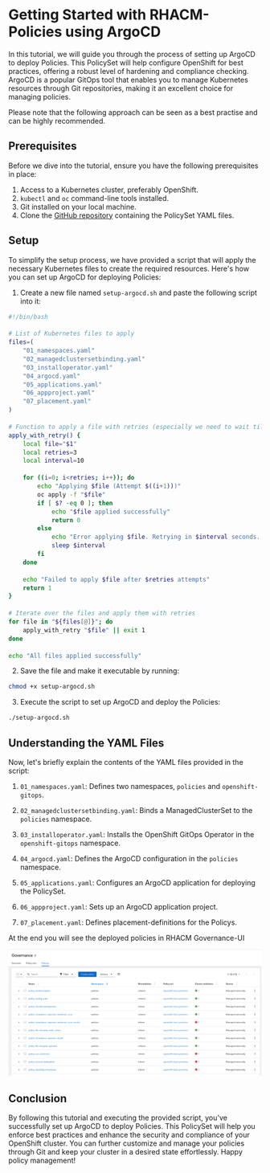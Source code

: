 # Getting Started with RHACM-Policies using ArgoCD

In this tutorial, we will guide you through the process of setting up ArgoCD to deploy Policies. This PolicySet will help configure OpenShift for best practices, offering a robust level of hardening and compliance checking. ArgoCD is a popular GitOps tool that enables you to manage Kubernetes resources through Git repositories, making it an excellent choice for managing policies.

Please note that the following approach can be seen as a best practise and can be highly recommended.

## Prerequisites

Before we dive into the tutorial, ensure you have the following prerequisites in place:

1. Access to a Kubernetes cluster, preferably OpenShift.
2. `kubectl` and `oc` command-line tools installed.
3. Git installed on your local machine.
4. Clone the [GitHub repository](https://github.com/open-cluster-manaement/policy-collection) containing the PolicySet YAML files.

## Setup

To simplify the setup process, we have provided a script that will apply the necessary Kubernetes files to create the required resources. Here's how you can set up ArgoCD for deploying Policies:

1. Create a new file named `setup-argocd.sh` and paste the following script into it:

```bash
#!/bin/bash

# List of Kubernetes files to apply
files=(
    "01_namespaces.yaml"
    "02_managedclustersetbinding.yaml"
    "03_installoperator.yaml"
    "04_argocd.yaml"
    "05_applications.yaml"
    "06_appproject.yaml"
    "07_placement.yaml"
)

# Function to apply a file with retries (especially we need to wait till GitopsOperator is installed)
apply_with_retry() {
    local file="$1"
    local retries=3
    local interval=10

    for ((i=0; i<retries; i++)); do
        echo "Applying $file (Attempt $((i+1)))"
        oc apply -f "$file"
        if [ $? -eq 0 ]; then
            echo "$file applied successfully"
            return 0
        else
            echo "Error applying $file. Retrying in $interval seconds..."
            sleep $interval
        fi
    done

    echo "Failed to apply $file after $retries attempts"
    return 1
}

# Iterate over the files and apply them with retries
for file in "${files[@]}"; do
    apply_with_retry "$file" || exit 1
done

echo "All files applied successfully"
```

2. Save the file and make it executable by running:

```bash
chmod +x setup-argocd.sh
```

3. Execute the script to set up ArgoCD and deploy the Policies:

```bash
./setup-argocd.sh
```

## Understanding the YAML Files

Now, let's briefly explain the contents of the YAML files provided in the script:

1. `01_namespaces.yaml`: Defines two namespaces, `policies` and `openshift-gitops`.

2. `02_managedclustersetbinding.yaml`: Binds a ManagedClusterSet to the `policies` namespace.

3. `03_installoperator.yaml`: Installs the OpenShift GitOps Operator in the `openshift-gitops` namespace.

4. `04_argocd.yaml`: Defines the ArgoCD configuration in the `policies` namespace.

5. `05_applications.yaml`: Configures an ArgoCD application for deploying the PolicySet.

6. `06_appproject.yaml`: Sets up an ArgoCD application project.

7. `07_placement.yaml`: Defines placement-definitions for the Policys.


At the end you will see the deployed policies in RHACM Governance-UI


![Alt Text](files/policies.png)


## Conclusion

By following this tutorial and executing the provided script, you've successfully set up ArgoCD to deploy Policies. This PolicySet will help you enforce best practices and enhance the security and compliance of your OpenShift cluster. 
You can further customize and manage your policies through Git and keep your cluster in a desired state effortlessly. Happy policy management!
